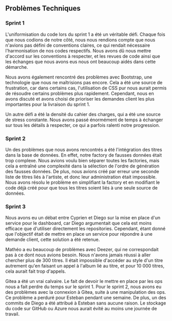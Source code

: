 ## Problèmes Techniques

### Sprint 1

L'uniformisation du code lors du sprint 1 a été un véritable défi. Chaque fois
que nous codions de notre côté, nous nous rendions compte que nous n'avions pas
défini de conventions claires, ce qui rendait nécessaire l'harmonisation de nos
codes respectifs. Nous avons dû nous mettre d'accord sur les conventions à
respecter, et les revues de code ainsi que les échanges que nous avons eus nous
ont beaucoup aidés dans cette démarche.

Nous avons également rencontré des problèmes avec Bootstrap, une technologie que
nous ne maîtrisions pas encore. Cela a été une source de frustration, car dans
certains cas, l'utilisation de CSS pur nous aurait permis de résoudre certains
problèmes plus rapidement. Cependant, nous en avons discuté et avons choisi de
prioriser les demandes client les plus importantes pour la livraison du
sprint 1.

Un autre défi a été la densité du cahier des charges, qui a été une source de
stress constante. Nous avons passé énormément de temps à échanger sur tous les
détails à respecter, ce qui a parfois ralenti notre progression.

### Sprint 2

Un des problèmes que nous avons rencontrés a été l'intégration des titres dans
la base de données. En effet, notre factory de fausses données était trop
complexe. Nous avions voulu bien séparer toutes les factories, mais cela a
entraîné une complexité dans la sélection de l'ordre de génération des fausses
données. De plus, nous avions créé par erreur une seconde liste de titres liés à
l'artiste, et donc leur administration était impossible. Nous avons résolu le
problème en simplifiant la factory et en modifiant le code déjà créé pour que
tous les titres soient liés à une seule source de données.

### Sprint 3

Nous avons eu un débat entre Cyprien et Diego sur la mise en place d'un service
pour le dashboard, car Diego argumentait que cela est moins efficace que
d'utiliser directement les repositories. Cependant, étant donné que l'objectif
était de mettre en place un service pour répondre à une demande client, cette
solution a été retenue.

Mathéo a eu beaucoup de problèmes avec Deezer, qui ne correspondait pas à ce
dont nous avions besoin. Nous n'avons jamais réussi à aller chercher plus de 300
titres. Il était impossible d'accéder au style d'un titre autrement qu'en
faisant un appel à l'album lié au titre, et pour 10 000 titres, cela aurait fait
trop d'appels.

Gitea a été un vrai calvaire. Le fait de devoir le mettre en place par les ops
nous a fait perdre du temps sur le sprint 1. Pour le sprint 2, nous avons eu des
problèmes avec la connexion à Gitea, suite à une manipulation des ops. Ce
problème a perduré pour Esteban pendant une semaine. De plus, un des commits de
Diego a été attribué à Esteban sans aucune raison. Le stockage du code sur
GitHub ou Azure nous aurait évité au moins une journée de travail.
